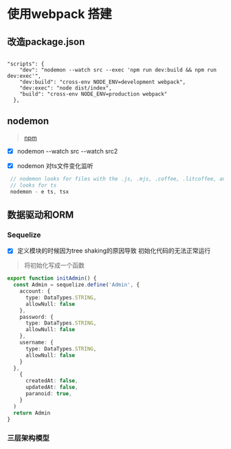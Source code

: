 # 使用webpack 搭建 

## 改造package.json

``` shell

"scripts": {
    "dev": "nodemon --watch src --exec 'npm run dev:build && npm run dev:exec'",
    "dev:build": "cross-env NODE_ENV=development webpack",
    "dev:exec": "node dist/index",
    "build": "cross-env NODE_ENV=production webpack"
  },

```

## nodemon

> [npm](https://www.npmjs.com/package/nodemon)

 - [x] nodemon --watch src --watch src2 
 - [x] nodemon 对ts文件变化监听
 

``` js
 // nodemon looks for files with the .js, .mjs, .coffee, .litcoffee, and .json extensions.
 // looks for ts
 nodemon - e ts, tsx
```

## 数据驱动和ORM

### Sequelize

* [x] 定义模块的时候因为tree shaking的原因导致 初始化代码的无法正常运行

> 将初始化写成一个函数

``` ts
export function initAdmin() {
  const Admin = sequelize.define('Admin', {
    account: {
      type: DataTypes.STRING,
      allowNull: false
    },
    password: {
      type: DataTypes.STRING,
      allowNull: false
    },
    username: {
      type: DataTypes.STRING,
      allowNull: false
    }
  },
    {
      createdAt: false,
      updatedAt: false,
      paranoid: true,
    }
  )
  return Admin
} 
```

### 三层架构模型
